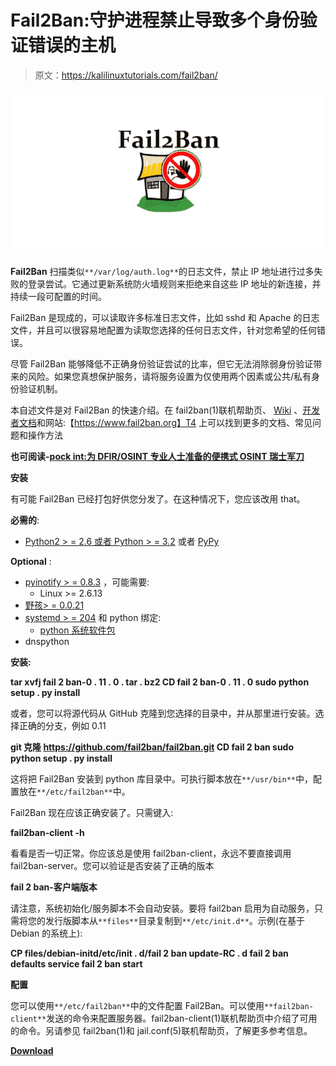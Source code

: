 # Fail2Ban:守护进程禁止导致多个身份验证错误的主机

> 原文：<https://kalilinuxtutorials.com/fail2ban/>

[![Fail2Ban : Daemon To Ban Hosts That Cause Multiple Authentication Errors](img/d3cb921a1d745dd5c6ba8fd432892fea.png "Fail2Ban : Daemon To Ban Hosts That Cause Multiple Authentication Errors")](https://1.bp.blogspot.com/-qd0HM80Uemw/Xb7xUbp3p9I/AAAAAAAADPc/OgbBEBR-tl0qjMias90hrsqStVR4G9wNwCLcBGAsYHQ/s1600/Fail2Ban.png)

**Fail2Ban** 扫描类似`**/var/log/auth.log**`的日志文件，禁止 IP 地址进行过多失败的登录尝试。它通过更新系统防火墙规则来拒绝来自这些 IP 地址的新连接，并持续一段可配置的时间。

Fail2Ban 是现成的，可以读取许多标准日志文件，比如 sshd 和 Apache 的日志文件，并且可以很容易地配置为读取您选择的任何日志文件，针对您希望的任何错误。

尽管 Fail2Ban 能够降低不正确身份验证尝试的比率，但它无法消除弱身份验证带来的风险。如果您真想保护服务，请将服务设置为仅使用两个因素或公共/私有身份验证机制。

本自述文件是对 Fail2Ban 的快速介绍。在 fail2ban(1)联机帮助页、 [Wiki](https://github.com/fail2ban/fail2ban/wiki) 、[开发者文档](https://fail2ban.readthedocs.io/)和网站:【https://www.fail2ban.org】T4 上可以找到更多的文档、常见问题和操作方法

**也可阅读-[pock int:为 DFIR/OSINT 专业人士准备的便携式 OSINT 瑞士军刀](https://kalilinuxtutorials.com/pockint-portable-osint-swiss-army-knife-dfir-osint/)**

**安装**

有可能 Fail2Ban 已经打包好供您分发了。在这种情况下，您应该改用 that。

**必需的**:

*   [Python2 > = 2.6 或者 Python > = 3.2](https://www.python.org/) 或者 [PyPy](https://pypy.org/)

**Optional** :

*   [pyinotify > = 0.8.3](https://github.com/seb-m/pyinotify) ，可能需要:
    *   Linux >= 2.6.13
*   [野孩> = 0.0.21](http://www.gnome.org/~veillard/gamin)
*   [systemd > = 204](http://www.freedesktop.org/wiki/Software/systemd) 和 python 绑定:
    *   [python 系统软件包](https://www.freedesktop.org/software/systemd/python-systemd/index.html)
*   dnspython

**安装:**

**tar xvfj fail 2 ban-0 . 11 . 0 . tar . bz2
CD fail 2 ban-0 . 11 . 0
sudo python setup . py install**

或者，您可以将源代码从 GitHub 克隆到您选择的目录中，并从那里进行安装。选择正确的分支，例如 0.11

**git 克隆 https://github.com/fail2ban/fail2ban.git
CD fail 2 ban
sudo python setup . py install**

这将把 Fail2Ban 安装到 python 库目录中。可执行脚本放在`**/usr/bin**`中，配置放在`**/etc/fail2ban**`中。

Fail2Ban 现在应该正确安装了。只需键入:

**fail2ban-client -h**

看看是否一切正常。你应该总是使用 fail2ban-client，永远不要直接调用 fail2ban-server。您可以验证是否安装了正确的版本

**fail 2 ban-客户端版本**

请注意，系统初始化/服务脚本不会自动安装。要将 fail2ban 启用为自动服务，只需将您的发行版脚本从`**files**`目录复制到`**/etc/init.d**`。示例(在基于 Debian 的系统上):

**CP files/debian-initd/etc/init . d/fail 2 ban
update-RC . d fail 2 ban defaults
service fail 2 ban start**

**配置**

您可以使用`**/etc/fail2ban**`中的文件配置 Fail2Ban。可以使用`**fail2ban-client**`发送的命令来配置服务器。fail2ban-client(1)联机帮助页中介绍了可用的命令。另请参见 fail2ban(1)和 jail.conf(5)联机帮助页，了解更多参考信息。

[**Download**](https://github.com/fail2ban/fail2ban)